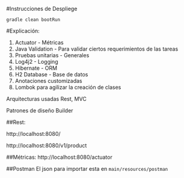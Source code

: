 #Instrucciones de Despliege

``
gradle clean bootRun
``

#Explicación:

1. Actuator - Métricas
2. Java Validation - Para validar ciertos requerimientos de las tareas
3. Pruebas unitarias - Generales
4. Log4j2 - Logging
5. Hibernate - ORM
6. H2 Database - Base de datos
7. Anotaciones customizadas
8. Lombok para agilizar la creación de clases

Arquitecturas usadas Rest, MVC

Patrones de diseño Builder

##Rest:

http://localhost:8080/

http://localhost:8080/v1/product

##Métricas:
http://localhost:8080/actuator

##Postman
El json para importar esta en 
``
main/resources/postman
``

